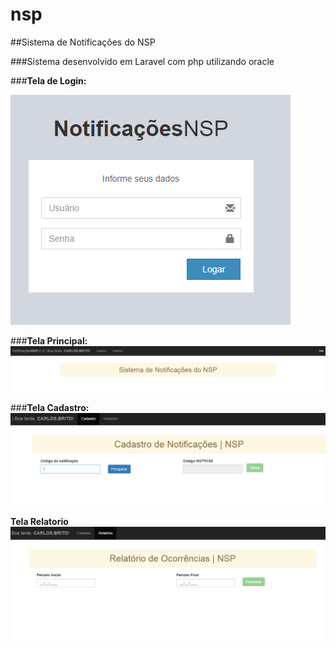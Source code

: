 # nsp
##Sistema de Notificações do NSP

###Sistema desenvolvido em Laravel com php utilizando oracle


###**Tela de Login:**

![alt text](https://github.com/cbcarlos07/nsp/blob/master/public/printnotif/Login.PNG)

###**Tela Principal:**
![alt text](https://github.com/cbcarlos07/nsp/blob/master/public/printnotif/principal.PNG)

###**Tela Cadastro:**
![alt text](https://github.com/cbcarlos07/nsp/blob/master/public/printnotif/cadastro.PNG)

**Tela Relatorio**
![alt text](https://github.com/cbcarlos07/nsp/blob/master/public/printnotif/relatorio.PNG)
